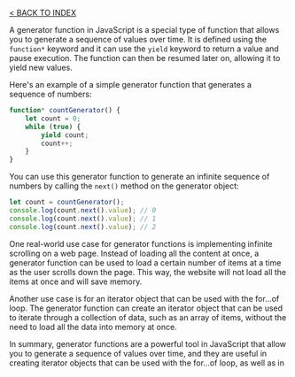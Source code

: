 [< BACK TO INDEX](README.md)

A generator function in JavaScript is a special type of function that allows you to generate a sequence of values over time. It is defined using the `function*` keyword and it can use the `yield` keyword to return a value and pause execution. The function can then be resumed later on, allowing it to yield new values.

Here's an example of a simple generator function that generates a sequence of numbers:

```javascript
function* countGenerator() {
    let count = 0;
    while (true) {
        yield count;
        count++;
    }
}
```
You can use this generator function to generate an infinite sequence of numbers by calling the `next()` method on the generator object:

```javascript
let count = countGenerator();
console.log(count.next().value); // 0
console.log(count.next().value); // 1
console.log(count.next().value); // 2
```

One real-world use case for generator functions is implementing infinite scrolling on a web page. Instead of loading all the content at once, a generator function can be used to load a certain number of items at a time as the user scrolls down the page. This way, the website will not load all the items at once and will save memory.

Another use case is for an iterator object that can be used with the for...of loop. The generator function can create an iterator object that can be used to iterate through a collection of data, such as an array of items, without the need to load all the data into memory at once.

In summary, generator functions are a powerful tool in JavaScript that allow you to generate a sequence of values over time, and they are useful in creating iterator objects that can be used with the for...of loop, as well as in